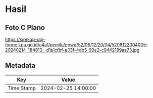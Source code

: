 # Hasil

## Foto C Plano

https://sirekap-obj-formc.kpu.go.id/c4a1/pemilu/ppwp/52/06/12/20/04/5206122004005-20240214-184813--d1a1cfbf-a33f-4db5-99e2-c9442199aa73.jpg


## Metadata

| Key        | Value               |
| ---------- | ------------------- |
| Time Stamp | 2024-02-25 14:00:00 |



